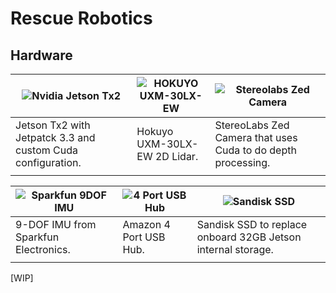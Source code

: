 # Rescue Robotics

## Hardware
|![Nvidia Jetson Tx2](https://developer.nvidia.com/sites/default/files/akamai/embedded/images/jetsontx2/JetsonTX2DevKit_300px_v4.png "Nvidia Jetson Tx2") |![HOKUYO UXM-30LX-EW](https://autonomoustuff.com/wp-content/uploads/2016/07/UXM-30LX-EW.-product.png "HOKUYO UXM-30LX-EW")|![Stereolabs Zed Camera](https://www.stereolabs.com/img/developer/jetson/ZED_product_dev.png "Stereolabs Zed Camera")|
| ------------ | ------------ | ------------ |
|Jetson Tx2 with Jetpatck 3.3 and custom Cuda configuration.|Hokuyo UXM-30LX-EW 2D Lidar.|StereoLabs Zed Camera that uses Cuda to do depth processing.|
| | | | |

|![Sparkfun 9DOF IMU](https://cdn.sparkfun.com//assets/parts/1/1/7/7/5/14001-05.jpg "Sparkfun 9DOF IMU")|![4 Port USB Hub](https://images-na.ssl-images-amazon.com/images/I/71Iz-G82R0L._SX355_.jpg "4 Port USB Hub")|![Sandisk SSD](http://www.christmediatv.co.za/wp-content/uploads/2016/09/sandisk-ssdii_1.png "Sandisk SSD")|
| ------------ | ------------ | ------------ |
|9-DOF IMU from Sparkfun Electronics.|Amazon 4 Port USB Hub.|Sandisk SSD to replace onboard 32GB Jetson internal storage.|
| | | | |

[WIP]


